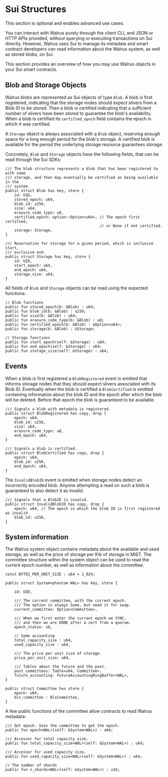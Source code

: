 # Sui Structures

This section is optional and enables advanced use cases.

You can interact with Walrus purely
through the client CLI, and JSON or HTTP APIs provided, without querying or executing transactions
on Sui directly. However, Walrus uses Sui to manage its metadata and smart contract developers can
read information about the Walrus system, as well as stored blobs, on Sui.

This section provides an overview of how you may use Walrus objects in your Sui smart contracts.

## Blob and Storage Objects

Walrus blobs are represented as Sui objects of type `Blob`. A blob is first registered, indicating
that the storage nodes should expect slivers from a Blob ID to be stored. Then a blob is certified
indicating that a sufficient number of slivers have been stored to guarantee the blob's
availability. When a blob is certified its `certified_epoch` field contains the epoch in which it
was certified.

A `Storage` object is always associated with a `Blob` object, reserving enough space for
a long enough period for the blob's storage. A certified blob is available for the period the
underlying storage resource guarantees storage.

Concretely, `Blob` and `Storage` objects have the following fields, that can be read through the
Sui SDKs:

```move
/// The blob structure represents a blob that has been registered to with some
/// storage, and then may eventually be certified as being available in the
/// system.
public struct Blob has key, store {
    id: UID,
    stored_epoch: u64,
    blob_id: u256,
    size: u64,
    erasure_code_type: u8,
    certified_epoch: option::Option<u64>, // The epoch first certified,
                                          // or None if not certified.
    storage: Storage,
}

/// Reservation for storage for a given period, which is inclusive start,
/// exclusive end.
public struct Storage has key, store {
    id: UID,
    start_epoch: u64,
    end_epoch: u64,
    storage_size: u64,
}
```

All fields of `Blob` and `Storage` objects can be read using the expected functions:

```move
// Blob functions
public fun stored_epoch(b: &Blob) : u64;
public fun blob_id(b: &Blob) : u256;
public fun size(b: &Blob) : u64;
public fun erasure_code_type(b: &Blob) : u8;
public fun certified_epoch(b: &Blob) : &Option<u64>;
public fun storage(b: &Blob) : &Storage;

// Storage functions
public fun start_epoch(self: &Storage) : u64;
public fun end_epoch(self: &Storage) : u64;
public fun storage_size(self: &Storage) : u64;
```

## Events

When a blob is first registered a `BlobRegistered` event is emitted that informs storage nodes
that they should expect slivers associated with its Blob ID. Eventually when the blob is
certified a `BlobCertified` is emitted containing information about the blob ID and the epoch
after which the blob will be deleted. Before that epoch the blob is guaranteed to be available.

```move
/// Signals a blob with metadata is registered.
public struct BlobRegistered has copy, drop {
    epoch: u64,
    blob_id: u256,
    size: u64,
    erasure_code_type: u8,
    end_epoch: u64,
}

/// Signals a blob is certified.
public struct BlobCertified has copy, drop {
    epoch: u64,
    blob_id: u256,
    end_epoch: u64,
}
```

The `InvalidBlobID` event is emitted when storage nodes detect an incorrectly encoded blob.
Anyone attempting a read on such a blob is guaranteed to also detect it as invalid.

```move
/// Signals that a BlobID is invalid.
public struct InvalidBlobID has copy, drop {
    epoch: u64, // The epoch in which the blob ID is first registered as invalid
    blob_id: u256,
}
```

## System information

The Walrus system object contains metadata about the available and used storage, as well as the
price of storage per Kib of storage in MIST. The committee
structure within the system object can be used to read the current epoch number, as well as
information about the committee.

```move
const BYTES_PER_UNIT_SIZE : u64 = 1_024;

public struct System<phantom WAL> has key, store {

    id: UID,

    /// The current committee, with the current epoch.
    /// The option is always Some, but need it for swap.
    current_committee: Option<Committee>,

    /// When we first enter the current epoch we SYNC,
    /// and then we are DONE after a cert from a quorum.
    epoch_status: u8,

    // Some accounting
    total_capacity_size : u64,
    used_capacity_size : u64,

    /// The price per unit size of storage.
    price_per_unit_size: u64,

    /// Tables about the future and the past.
    past_committees: Table<u64, Committee>,
    future_accounting: FutureAccountingRingBuffer<WAL>,
}

public struct Committee has store {
    epoch: u64,
    bls_committee : BlsCommittee,
}
```

A few public functions of the committee allow contracts to read Walrus metadata:

```move
/// Get epoch. Uses the committee to get the epoch.
public fun epoch<WAL>(self: &System<WAL>) : u64;

/// Accessor for total capacity size.
public fun total_capacity_size<WAL>(self: &System<WAL>) : u64;

/// Accessor for used capacity size.
public fun used_capacity_size<WAL>(self: &System<WAL>) : u64;

// The number of shards
public fun n_shards<WAL>(self: &System<WAL>) : u16;
```
